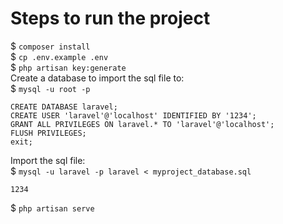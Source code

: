 # Steps to run the project
$ `composer install`  
$ `cp .env.example .env`  
$ `php artisan key:generate`  
Create a database to import the sql file to:  
$ `mysql -u root -p`
```
CREATE DATABASE laravel;
CREATE USER 'laravel'@'localhost' IDENTIFIED BY '1234';
GRANT ALL PRIVILEGES ON laravel.* TO 'laravel'@'localhost';
FLUSH PRIVILEGES;
exit;
````
Import the sql file:  
$ `mysql -u laravel -p laravel < myproject_database.sql`
```
1234
```
$ `php artisan serve`